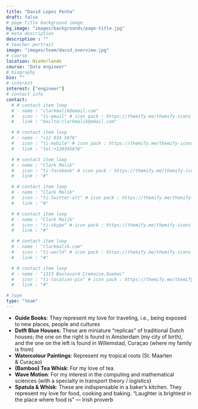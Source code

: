 ```yaml
---
title: "David Lopez Penha"
draft: false
# page title background image
bg_image: "images/backgrounds/page-title.jpg"
# meta description
description : ""
# teacher portrait
image: "images/team/david_overview.jpg"
# course
location: Niederlande
course: "Data engineer"
# biography
bio: ""
# interest
interest: ["engineer"]
# contact info
contact:
  # # contact item loop
  # - name : "clarkmalik@email.com"
  #   icon : "ti-email" # icon pack : https://themify.me/themify-icons
  #   link : "mailto:clarkmalik@email.com"

  # # contact item loop
  # - name : "+12 034 5876"
  #   icon : "ti-mobile" # icon pack : https://themify.me/themify-icons
  #   link : "tel:+120345876"

  # # contact item loop
  # - name : "Clark Malik"
  #   icon : "ti-facebook" # icon pack : https://themify.me/themify-icons
  #   link : "#"

  # # contact item loop
  # - name : "Clark Malik"
  #   icon : "ti-twitter-alt" # icon pack : https://themify.me/themify-icons
  #   link : "#"

  # # contact item loop
  # - name : "Clark Malik"
  #   icon : "ti-skype" # icon pack : https://themify.me/themify-icons
  #   link : "#"

  # # contact item loop
  # - name : "clarkmalik.com"
  #   icon : "ti-world" # icon pack : https://themify.me/themify-icons
  #   link : "#"

  # # contact item loop
  # - name : "1313 Boulevard Cremazie,Quebec"
  #   icon : "ti-location-pin" # icon pack : https://themify.me/themify-icons
  #   link : "#"

# type
type: "team"
---
```


* **Guide Books**: They represent my love for traveling, i.e., being exposed to new places, people and cultures
* **Delft Blue Houses**: These are miniature “replicas" of traditional Dutch houses; the one on the right is found in Amsterdam (my city of birth), and the one on the left is found in Willemstad, Curaçao (where my family is from)
* **Watercolour Paintings**: Represent my tropical roots (St. Maarten & Curaçao)
* **(Bamboo) Tea Whisk**: For my love of tea
* **Wave Motion**: For my interest in the computing and mathematical sciences (with a specialty in transport theory / logistics)
* **Spatula & Whisk**: These are indispensable in a baker’s kitchen. They represent my love for food, cooking and baking. “Laughter is brightest in the place where food is” — Irish proverb